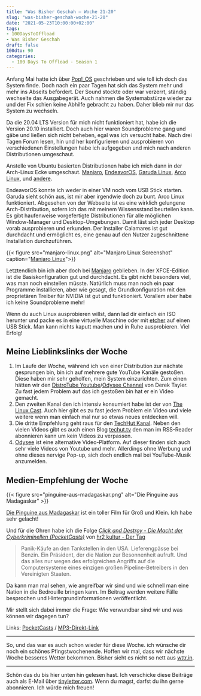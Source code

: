 ```yaml
---
title: "Was Bisher Geschah – Woche 21-20"
slug: "was-bisher-geschah-woche-21-20"
date: "2021-05-23T10:00:00+02:00"
tags: 
- 100DaysToOffload
- Was Bisher Geschah
draft: false
100dto: 90
categories:
  - 100 Days To Offload - Season 1
---
```


Anfang Mai hatte ich über [Pop!\_OS](https://zn80.net/2021/05/hallo-pop-os/) geschrieben und wie toll ich doch das System finde. Doch nach ein paar Tagen hat sich das System mehr und mehr ins Abseits befördert. Der Sound stockte oder war verzerrt, ständig wechselte das Ausgabegerät. Auch nahmen die Systemabstürze wieder zu und der Fix schien keine Abhilfe gebracht zu haben. Daher blieb mir nur das System zu wechseln.

Da die 20.04 LTS Version für mich nicht funktioniert hat, habe ich die Version 20.10 installiert. Doch auch hier waren Soundprobleme gang und gäbe und ließen sich nicht beheben, egal was ich versucht habe. Nach drei Tagen Forum lesen, hin und her konfigurieren und ausprobieren von verschiedenen Einstellungen habe ich aufgegeben und mich nach anderen Distributionen umgeschaut.

Anstelle von Ubuntu basierten Distributionen habe ich mich dann in der Arch-Linux Ecke umgeschaut. [Manjaro](https://manjaro.org/), [EndeavorOS](https://endeavouros.com/), [Garuda Linux](https://garudalinux.org/), [Arco Linux](https://arcolinux.com/), und [andere](https://distrowatch.com/search.php?ostype=All&category=All&origin=All&basedon=Arch&notbasedon=None&desktop=All&architecture=All&package=All&rolling=All&isosize=All&netinstall=All&language=All&defaultinit=All&status=Active#simple). 

EndeavorOS konnte ich weder in einer VM noch vom USB Stick starten. Garuda sieht schön aus, ist mir aber irgendwie doch zu bunt. Arco Linux funktioniert. Abgesehen von der Webseite ist es eine wirklich gelungene Arch-Distribution, sofern ich das mit meinem Wissensstand beurteilen kann. Es gibt haufenweise vorgefertigte Distributionen für alle möglichen Window-Manager und Desktop-Umgebungen. Damit läst sich jeder Desktop vorab ausprobieren und erkunden. Der Installer Calamares ist gut durchdacht und ermöglicht es, eine genau auf den Nutzer zugeschnittene Installation durchzuführen. 

{{< figure src="manjaro-linux.png" alt="Manjaro Linux Screenshot" caption="[Manjaro Linux](https://www.manjaro.com)">}}

Letztendlich bin ich aber doch bei [Manjaro](https://manjaro.org/) geblieben. In der XFCE-Edition ist die Basiskonfiguration gut und durchdacht. Es gibt nicht besonders viel, was man noch einstellen müsste. Natürlich muss man noch ein paar Programme installieren, aber wie gesagt, die Grundkonfiguration mit den proprietären Treiber für NVIDIA ist gut und funktioniert. Vorallem aber habe ich keine Soundprobleme mehr!

Wenn du auch Linux ausprobieren willst, dann lad dir einfach ein ISO herunter und packe es in eine virtuelle Maschine oder mit [etcher](https://www.balena.io/etcher/) auf einen USB Stick. Man kann nichts kaputt machen und in Ruhe ausprobieren. Viel Erfolg!

## Meine Lieblinkslinks der Woche

1.  Im Laufe der Woche, während ich von einer Distribution zur nächste gesprungen bin, bin ich auf mehrere gute YouTube Kanäle gestoßen. Diese haben mir sehr geholfen, mein System einzurichten. Zum einen hätten wir den [DistroTube Youtube](https://www.youtube.com/channel/UCVls1GmFKf6WlTraIb_IaJg)/[Odysee Channel](https://odysee.com/@DistroTube:2) von Derek Tayler. Zu fast jedem Problem auf das ich gestoßen bin hat er ein Video gemacht.
2.  Den zweiten Kanal den ich intensiv konsumiert habe ist der von [The Linux Cast](https://www.youtube.com/c/TheLinuxCast/about). Auch hier gibt es zu fast jedem Problem ein Video und viele weitere wenn man einfach mal nur so etwas neues entdecken will.
3.  Die dritte Empfehlung geht raus für den [TechHut Kanal](https://www.youtube.com/c/TechHutHD/about). Neben den vielen Videos gibt es auch einen Blog [techut.tv](https://techhut.tv) den man im RSS-Reader abonnieren kann um kein Videos zu verpassen.
4.  [Odysee](https://odysee.com/) ist eine alternative Video-Platform. Auf dieser finden sich auch sehr viele Videos von Youtube und mehr. Allerdings ohne Werbung und ohne dieses nervige Pop-up, sich doch endlich mal bei YouTube-Musik anzumelden.

## Medien-Empfehlung der Woche

{{< figure src="pinguine-aus-madagaskar.png" alt="Die Pinguine aus Madagaskar" >}}

[Die Pinguine aus Madagaskar](https://www.netflix.com/de/title/80013941) ist ein toller Film für Groß und Klein. Ich habe sehr gelacht!

Und für die Ohren habe ich die Folge [*Click and Destroy - Die Macht der Cyberkriminellen (PocketCasts)*](https://pca.st/luzsl4sw) von [hr2 kultur - Der Tag](https://www.hr2.de/programm/der-tag/index.html)

> Panik-Käufe an den Tankstellen in den USA. Lieferengpässe bei Benzin. Ein Präsident, der die Nation zur Besonnenheit aufruft. Und das alles nur wegen des erfolgreichen Angriffs auf die Computersysteme eines einzigen großen Pipeline-Betreibers in den Vereinigten Staaten.

Da kann man mal sehen, wie angreifbar wir sind und wie schnell man eine Nation in die Bedrouille bringen kann. Im Beitrag werden weitere Fälle besprochen und Hintergrundinformationen veröffentlicht.

Mir stellt sich dabei immer die Frage: Wie verwundbar sind wir und was können wir dagegen tun?

Links: [PocketCasts](https://pca.st/luzsl4sw) / [MP3-Direkt-Link](https://mp3podcasthr-a.akamaihd.net/mp3/podcast/derTag/derTag\_20210517\_88511132.mp3)

---

So, und das war es auch schon wieder für diese Woche. ich wünsche dir noch ein schönes Pfingstwochenende. Hoffen wir mal, dass wir nächste Woche besseres Wetter bekommen. Bisher sieht es nicht so nett aus [wttr.in](https://de.wttr.in/Den+Haag+Netherlands?F). 

---

Schön das du bis hier unten hin gelesen hast. Ich verschicke diese Beiträge auch als E-Mail über [tinyletter.com](https://tinyletter.com/zn80net). Wenn du magst, darfst du ihn gerne abonnieren. Ich würde mich freuen!